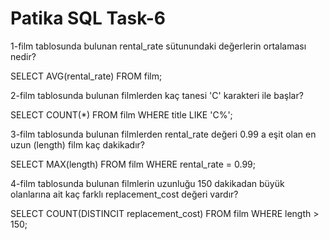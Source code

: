 # Patika SQL Task-6


1-film tablosunda bulunan rental_rate sütunundaki değerlerin ortalaması nedir?

SELECT AVG(rental_rate) FROM film;


2-film tablosunda bulunan filmlerden kaç tanesi 'C' karakteri ile başlar?

SELECT COUNT(*) FROM film
WHERE title LIKE 'C%';


3-film tablosunda bulunan filmlerden rental_rate değeri 0.99 a eşit olan en uzun (length) film kaç dakikadır?

SELECT MAX(length) FROM film
WHERE rental_rate = 0.99;    


4-film tablosunda bulunan filmlerin uzunluğu 150 dakikadan büyük olanlarına ait kaç farklı replacement_cost değeri vardır?

SELECT COUNT(DISTINCIT replacement_cost) FROM film
WHERE length > 150;

